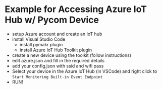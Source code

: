 # Example for Accessing Azure IoT Hub w/ Pycom Device

- setup Azure account and create an IoT hub
- install Visual Studio Code
    - install pymakr plugin
    - install Azure IoT Hub Toolkit plugin
- create a new device using the toolkit (follow instructions)
- edit azure.json and fill in the required details
- add your config.json with ssid and wifi pass
- Select your device in the Azure IoT Hub (in VSCode) and right click to `Start Monitoring Built-in Event Endpoint`
- RUN!
